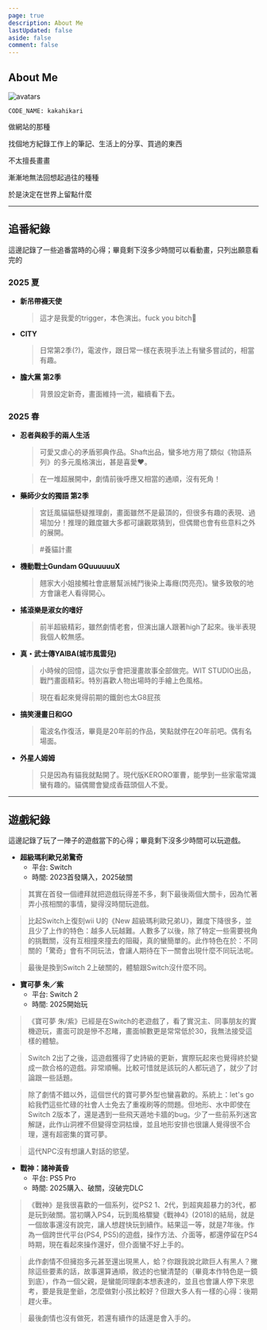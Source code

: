 ```yaml
---
page: true
description: About Me
lastUpdated: false
aside: false
comment: false
---
```


## About Me

![avatars](https://avatars.githubusercontent.com/u/15136480)

`CODE_NAME: kakahikari`

做網站的那種

找個地方紀錄工作上的筆記、生活上的分享、買過的東西

不太擅長畫畫

漸漸地無法回想起過往的種種

於是決定在世界上留點什麼

---

## 追番紀錄

這邊記錄了一些追番當時的心得；畢竟剩下沒多少時間可以看動畫，只列出願意看完的

### 2025 夏

- **新吊帶襪天使**

  > 這才是我愛的trigger，本色演出。fuck you bitch🖕

- **CITY**

  > 日常第2季(?)，電波作，跟日常一樣在表現手法上有蠻多嘗試的，相當有趣。

- **膽大黨 第2季**
  > 背景設定新奇，畫面維持一流，繼續看下去。

### 2025 春

- **忍者與殺手的兩人生活**

  > 可愛又虐心的矛盾邪典作品。Shaft出品，蠻多地方用了類似《物語系列》的多元風格演出，甚是喜愛❤️。

  > 在一堆超展開中，劇情前後呼應又相當的通順，沒有死角！

- **藥師少女的獨語 第2季**

  > 宮廷風貓貓懸疑推理劇，畫面雖然不是最頂的，但很多有趣的表現、過場加分！推理的難度雖大多都可讓觀眾猜到，但偶爾也會有些意料之外的展開。

  > #養貓計畫

- **機動戰士Gundam GQuuuuuuX**

  > 翹家大小姐接觸社會底層幫派械鬥後染上毒癮(閃亮亮)。蠻多致敬的地方會讓老人看得開心。

- **搖滾樂是淑女的嗜好**

  > 前半超級精彩，雖然劇情老套，但演出讓人跟著high了起來。後半表現我個人較無感。

- **真・武士傳YAIBA(城市風雲兒)**

  > 小時候的回憶，這次似乎會把漫畫故事全部做完。WIT STUDIO出品，戰鬥畫面精彩。特別喜歡人物出場時的手繪上色風格。

  > 現在看起來覺得前期的鐵劍也太G8屁孩

- **搞笑漫畫日和GO**

  > 電波名作復活，畢竟是20年前的作品，笑點就停在20年前吧。偶有名場面。

- **外星人姆姆**

  > 只是因為有貓我就點開了。現代版KERORO軍曹，能學到一些家電常識蠻有趣的。貓偶爾會變成香菇頭個人不愛。

---

## 遊戲紀錄

這邊記錄了玩了一陣子的遊戲當下的心得；畢竟剩下沒多少時間可以玩遊戲。

- **超級瑪利歐兄弟驚奇**
  - 平台: Switch
  - 時間: 2023首發購入，2025破關

> 其實在首發一個禮拜就把遊戲玩得差不多，剩下最後兩個大關卡，因為忙著弄小孩相關的事情，變得沒時間玩遊戲。

> 比起Switch上復刻wii U的《New 超級瑪利歐兄弟U》，難度下降很多，並且少了上作的特色：越多人玩越難。人數多了以後，除了特定一些需要視角的挑戰關，沒有互相撞來撞去的阻礙，真的蠻簡單的。此作特色在於：不同關的「驚奇」會有不同玩法，會讓人期待在下一關會出現什麼不同玩法呢。

> 最後是換到Switch 2上破關的，體驗跟Switch沒什麼不同。

- **寶可夢 朱／紫**
  - 平台: Switch 2
  - 時間: 2025開始玩

> 《寶可夢 朱/紫》已經是在Switch的老遊戲了，看了實況主、同事朋友的實機遊玩，畫面可說是慘不忍睹，畫面幀數更是常常低於30，我無法接受這樣的體驗。

> Switch 2出了之後，這遊戲獲得了史詩級的更新，實際玩起來也覺得終於變成一款合格的遊戲。非常順暢。比較可惜就是該玩的人都玩過了，就少了討論跟一些話題。

> 除了劇情不錯以外，這個世代的寶可夢外型也蠻喜歡的。系統上：let's go給我們這些忙碌的社會人士免去了重複刷等的問題。但地形、水中即使在Switch 2版本了，還是遇到一些飛天遁地卡牆的bug。少了一些前系列迷宮解謎，此作山洞裡不但變得空洞枯燥，並且地形安排也很讓人覺得很不合理，還有超密集的寶可夢。

> 這代NPC沒有想讓人對話的慾望。

- **戰神：諸神黃昏**
  - 平台: PS5 Pro
  - 時間: 2025購入、破關，沒破完DLC

> 《戰神》是我很喜歡的一個系列，從PS2 1、2代，到超爽超暴力的3代，都是玩到破關。當初購入PS4，玩到風格驟變《戰神4》(2018)的結局，就是一個故事還沒有說完，讓人想趕快玩到續作。結果這一等，就是7年後。作為一個跨世代平台(PS4, PS5)的遊戲，操作方法、介面等，都還停留在PS4時期，現在看起來操作還好，但介面蠻不好上手的。

> 此作劇情不但擁抱多元甚至還出現黑人，蛤？你跟我說北歐巨人有黑人？撇除這些要素的話，故事還算通順，敘述的也蠻清楚的（畢竟本作特色是一鏡到底），作為一個父親，是蠻能同理劇本想表達的，並且也會讓人停下來思考，要是我是奎爺，怎麼做對小孩比較好？但跟大多人有一樣的心得：後期趕火車。

> 最後劇情也沒有做死，若還有續作的話還是會入手的。
